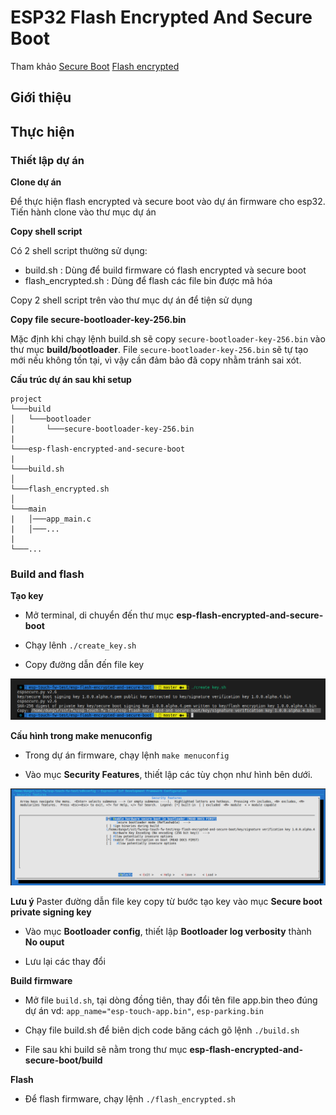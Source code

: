 # ESP32 Flash Encrypted And Secure Boot

Tham khảo [Secure Boot](https://docs.espressif.com/projects/esp-idf/en/latest/security/secure-boot.html) [Flash encrypted](https://docs.espressif.com/projects/esp-idf/en/latest/security/flash-encryption.html)

## Giới thiệu

## Thực hiện

### Thiết lập dự án

**Clone dự án**

Để thực hiện flash encrypted và secure boot vào dự án firmware cho esp32. Tiến hành clone vào thư mục dự án

**Copy shell script**

Có 2 shell script thường sử dụng:

- build.sh : Dùng để build firmware có flash encrypted và secure boot
- flash_encrypted.sh : Dùng để flash các file bin được mã hóa

Copy 2 shell script trên vào thư mục dự án để tiện sử dụng

**Copy file secure-bootloader-key-256.bin**

Mặc định khi chạy lệnh build.sh sẽ copy `secure-bootloader-key-256.bin` vào thư mục **build/bootloader**. File `secure-bootloader-key-256.bin` sẽ tự tạo mới nếu không tồn tại, vì vậy cần đảm bảo đã copy nhằm tránh sai xót.

**Cấu trúc dự án sau khi setup**

```
project
└───build
│   └───bootloader
|       └───secure-bootloader-key-256.bin
|
└───esp-flash-encrypted-and-secure-boot
|
└───build.sh
│   
└───flash_encrypted.sh
│   
└───main
|   │───app_main.c
|   │───...
|
└───...
```

### Build and flash

**Tạo key**

- Mở terminal, di chuyển đến thư mục **esp-flash-encrypted-and-secure-boot**

- Chạy lênh `./create_key.sh`

- Copy đường dẫn đến file key

![create key](assets/create-key.png)

**Cấu hình trong make menuconfig**

- Trong dự án firmware, chạy lệnh `make menuconfig`

- Vào mục **Security Features**, thiết lập các tùy chọn như hình bên dưới.

![make menuconfig](assets/secure-boot-menuconfig.png)

**Lưu ý** Paster đường dẫn file key copy từ bước tạo key vào mục **Secure boot private signing key**

- Vào mục **Bootloader config**, thiết lập **Bootloader log verbosity** thành **No ouput**

- Lưu lại các thay đổi

**Build firmware**

- Mở file `build.sh`, tại dòng đồng tiên, thay đổi tên file app.bin theo đúng dự án vd: `app_name="esp-touch-app.bin"`, `esp-parking.bin`

- Chạy file build.sh để biên dịch code băng cách gõ lệnh `./build.sh`

- File sau khi build sẽ nằm trong thư mục **esp-flash-encrypted-and-secure-boot/build**

**Flash**

- Để flash firmware, chạy lệnh `./flash_encrypted.sh`